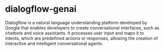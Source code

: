 # dialogflow-genai
Dialogflow is a natural language understanding  platform developed by Google that enables developers to create conversational interfaces, such as chatbots and voice assistants. It processes user input and maps it to intents, which are predefined actions or responses, allowing the creation of interactive and intelligent conversational agents.
